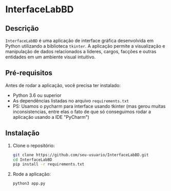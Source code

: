 # InterfaceLabBD

## Descrição
`InterfaceLabBD` é uma aplicação de interface gráfica desenvolvida em Python utilizando a biblioteca `tkinter`. A aplicação permite a visualização e manipulação de dados relacionados a líderes, cargos, facções e outras entidades em um ambiente visual intuitivo.

## Pré-requisitos

Antes de rodar a aplicação, você precisa ter instalado:
- Python 3.6 ou superior
- As dependências listadas no arquivo `requirements.txt`
- PS: Usamos o pycharm para interface usando tkinter (mas gerou muitas inconsistencias, entre elas o fato de que só conseguimos rodar a aplicação usando a IDE "PyCharm")

## Instalação

1. Clone o repositório:
   ```sh
   git clone https://github.com/seu-usuario/InterfaceLabBD.git
   cd InterfaceLabBD
   pip install -r requirements.txt
2. Rode a aplicação:
    ```
   python3 app.py